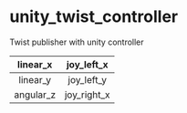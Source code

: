 # unity_twist_controller
Twist publisher with unity controller

|linear_x|joy_left_x|
|:--:|:--:|
|linear_y|joy_left_y|
|angular_z|joy_right_x|
